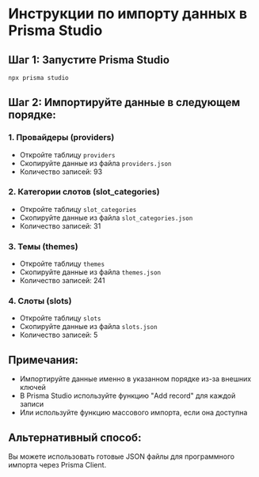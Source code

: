 # Инструкции по импорту данных в Prisma Studio

## Шаг 1: Запустите Prisma Studio
```bash
npx prisma studio
```

## Шаг 2: Импортируйте данные в следующем порядке:

### 1. Провайдеры (providers)
- Откройте таблицу `providers`
- Скопируйте данные из файла `providers.json`
- Количество записей: 93

### 2. Категории слотов (slot_categories)
- Откройте таблицу `slot_categories`
- Скопируйте данные из файла `slot_categories.json`
- Количество записей: 31

### 3. Темы (themes)
- Откройте таблицу `themes`
- Скопируйте данные из файла `themes.json`
- Количество записей: 241

### 4. Слоты (slots)
- Откройте таблицу `slots`
- Скопируйте данные из файла `slots.json`
- Количество записей: 5

## Примечания:
- Импортируйте данные именно в указанном порядке из-за внешних ключей
- В Prisma Studio используйте функцию "Add record" для каждой записи
- Или используйте функцию массового импорта, если она доступна

## Альтернативный способ:
Вы можете использовать готовые JSON файлы для программного импорта через Prisma Client.
